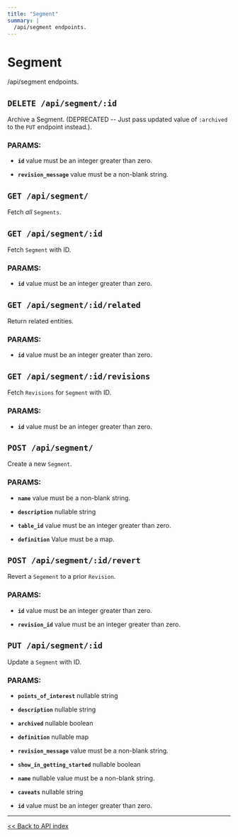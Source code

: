 ```yaml
---
title: "Segment"
summary: |
  /api/segment endpoints.
---
```


# Segment

/api/segment endpoints.

## `DELETE /api/segment/:id`

Archive a Segment. (DEPRECATED -- Just pass updated value of `:archived` to the `PUT` endpoint instead.).

### PARAMS:

*  **`id`** value must be an integer greater than zero.

*  **`revision_message`** value must be a non-blank string.

## `GET /api/segment/`

Fetch *all* `Segments`.

## `GET /api/segment/:id`

Fetch `Segment` with ID.

### PARAMS:

*  **`id`** value must be an integer greater than zero.

## `GET /api/segment/:id/related`

Return related entities.

### PARAMS:

*  **`id`** value must be an integer greater than zero.

## `GET /api/segment/:id/revisions`

Fetch `Revisions` for `Segment` with ID.

### PARAMS:

*  **`id`** value must be an integer greater than zero.

## `POST /api/segment/`

Create a new `Segment`.

### PARAMS:

*  **`name`** value must be a non-blank string.

*  **`description`** nullable string

*  **`table_id`** value must be an integer greater than zero.

*  **`definition`** Value must be a map.

## `POST /api/segment/:id/revert`

Revert a `Segement` to a prior `Revision`.

### PARAMS:

*  **`id`** value must be an integer greater than zero.

*  **`revision_id`** value must be an integer greater than zero.

## `PUT /api/segment/:id`

Update a `Segment` with ID.

### PARAMS:

*  **`points_of_interest`** nullable string

*  **`description`** nullable string

*  **`archived`** nullable boolean

*  **`definition`** nullable map

*  **`revision_message`** value must be a non-blank string.

*  **`show_in_getting_started`** nullable boolean

*  **`name`** nullable value must be a non-blank string.

*  **`caveats`** nullable string

*  **`id`** value must be an integer greater than zero.

---

[<< Back to API index](../api-documentation.md)